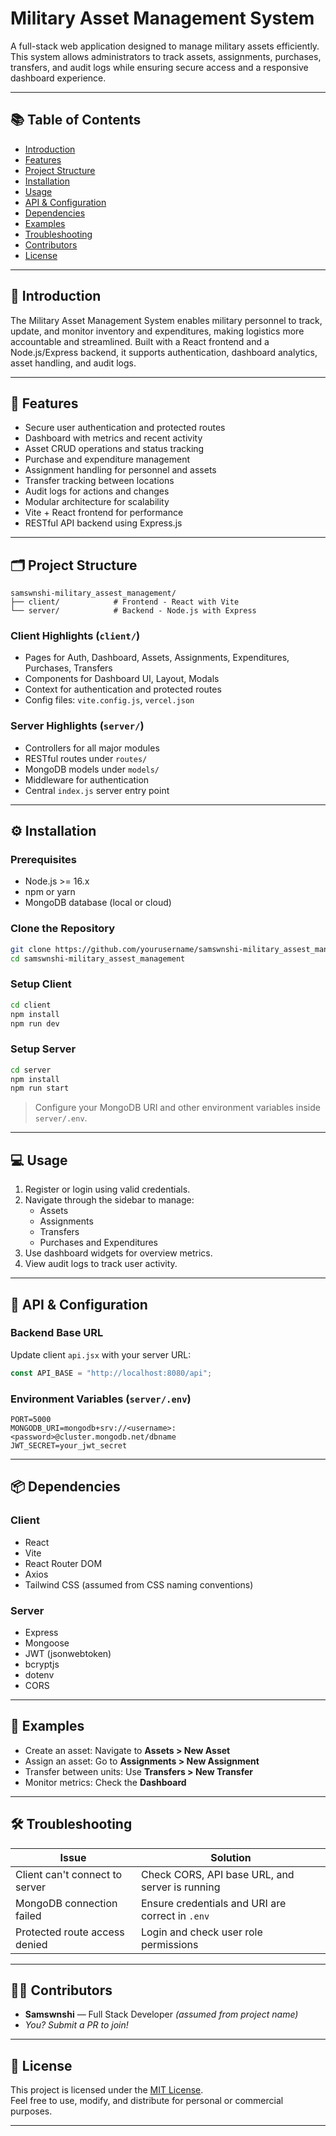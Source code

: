 
# Military Asset Management System

A full-stack web application designed to manage military assets efficiently. This system allows administrators to track assets, assignments, purchases, transfers, and audit logs while ensuring secure access and a responsive dashboard experience.

---

## 📚 Table of Contents

- [Introduction](#introduction)
- [Features](#features)
- [Project Structure](#project-structure)
- [Installation](#installation)
- [Usage](#usage)
- [API & Configuration](#api--configuration)
- [Dependencies](#dependencies)
- [Examples](#examples)
- [Troubleshooting](#troubleshooting)
- [Contributors](#contributors)
- [License](#license)

---

## 🧭 Introduction

The Military Asset Management System enables military personnel to track, update, and monitor inventory and expenditures, making logistics more accountable and streamlined. Built with a React frontend and a Node.js/Express backend, it supports authentication, dashboard analytics, asset handling, and audit logs.

---

## 🚀 Features

- Secure user authentication and protected routes
- Dashboard with metrics and recent activity
- Asset CRUD operations and status tracking
- Purchase and expenditure management
- Assignment handling for personnel and assets
- Transfer tracking between locations
- Audit logs for actions and changes
- Modular architecture for scalability
- Vite + React frontend for performance
- RESTful API backend using Express.js

---

## 🗂 Project Structure

```
samswnshi-military_assest_management/
├── client/            # Frontend - React with Vite
└── server/            # Backend - Node.js with Express
```

### Client Highlights (`client/`)
- Pages for Auth, Dashboard, Assets, Assignments, Expenditures, Purchases, Transfers
- Components for Dashboard UI, Layout, Modals
- Context for authentication and protected routes
- Config files: `vite.config.js`, `vercel.json`

### Server Highlights (`server/`)
- Controllers for all major modules
- RESTful routes under `routes/`
- MongoDB models under `models/`
- Middleware for authentication
- Central `index.js` server entry point

---

## ⚙️ Installation

### Prerequisites
- Node.js >= 16.x
- npm or yarn
- MongoDB database (local or cloud)

### Clone the Repository

```bash
git clone https://github.com/yourusername/samswnshi-military_assest_management.git
cd samswnshi-military_assest_management
```

### Setup Client

```bash
cd client
npm install
npm run dev
```

### Setup Server

```bash
cd server
npm install
npm run start
```

> Configure your MongoDB URI and other environment variables inside `server/.env`.

---

## 💻 Usage

1. Register or login using valid credentials.
2. Navigate through the sidebar to manage:
   - Assets
   - Assignments
   - Transfers
   - Purchases and Expenditures
3. Use dashboard widgets for overview metrics.
4. View audit logs to track user activity.

---

## 🔧 API & Configuration

### Backend Base URL

Update client `api.jsx` with your server URL:

```js
const API_BASE = "http://localhost:8080/api"; 
```

### Environment Variables (`server/.env`)
```
PORT=5000
MONGODB_URI=mongodb+srv://<username>:<password>@cluster.mongodb.net/dbname
JWT_SECRET=your_jwt_secret
```

---

## 📦 Dependencies

### Client
- React
- Vite
- React Router DOM
- Axios
- Tailwind CSS (assumed from CSS naming conventions)

### Server
- Express
- Mongoose
- JWT (jsonwebtoken)
- bcryptjs
- dotenv
- CORS

---

## 🧪 Examples

- Create an asset: Navigate to **Assets > New Asset**
- Assign an asset: Go to **Assignments > New Assignment**
- Transfer between units: Use **Transfers > New Transfer**
- Monitor metrics: Check the **Dashboard**

---

## 🛠 Troubleshooting

| Issue                      | Solution                                           |
|---------------------------|----------------------------------------------------|
| Client can't connect to server | Check CORS, API base URL, and server is running |
| MongoDB connection failed | Ensure credentials and URI are correct in `.env`  |
| Protected route access denied | Login and check user role permissions           |

---

## 👨‍💻 Contributors

- **Samswnshi** — Full Stack Developer *(assumed from project name)*
- *You? Submit a PR to join!*

---

## 📄 License

This project is licensed under the [MIT License](LICENSE).  
Feel free to use, modify, and distribute for personal or commercial purposes.

---
